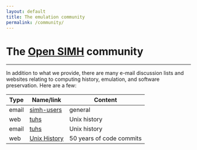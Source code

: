 ```yaml
---
layout: default
title: The emulation community
permalink: /community/
---
```

# The [Open SIMH](/) community

---

In addition to what we provide, there are many e-mail discussion lists and websites relating to computing history, emulation,  and software preservation.  Here are a few:

Type|Name/link|Content
----|---------|-------
email|[simh-users](contacts)|general
web|[tuhs](https://www.tuhs.org/)|Unix history
email|[tuhs](https://minnie.tuhs.org/mailman/listinfo/tuhs)|Unix history
web|[Unix History](https://github.com/dspinellis/unix-history-repo)|50 years of code commits
